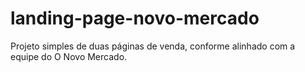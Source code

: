 # landing-page-novo-mercado
Projeto simples de duas páginas de venda, conforme alinhado com a equipe do O Novo Mercado.
